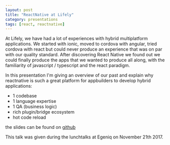 ```yaml
---
layout: post
title: "ReactNative at Lifely"
category: presentations
tags: [react, reactnative]
---
```


At Lifely, we have had a lot of experiences with hybrid multiplatform applications. We started with ionic, moved to cordova with angular, tried cordova with react but could never produce an experience that was on par with our quality standard. After discovering React Native we found out we could finally produce the apps that we wanted to produce all along, with the familiarity of javascript / typescript and the react paradigm. 

In this presentation I'm giving an overview of our past and explain why reactnative is such a great platform for appbuilders to develop hybrid applications:

- 1 codebase
- 1 language expertise
- 1 QA (business logic)
- rich plugin/bridge ecosystem
- hot code reload

the slides can be found on [github](http://peterpeerdeman.github.io/react-native-at-lifely)

This talk was given during the lunchtalks at Egeniq on November 21th 2017.
